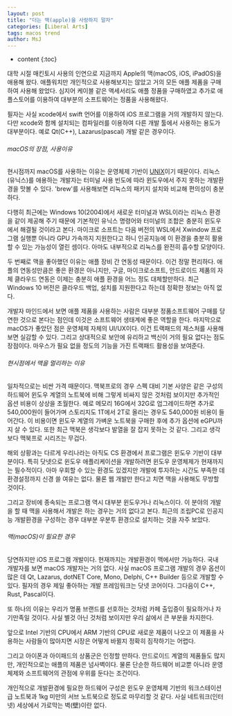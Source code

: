 ```yaml
---
layout: post
title: "더는 맥(apple)을 사랑하지 말자"
categories: [Liberal Arts]
tags: macos trend
author: MsJ
---
```


* content
{:toc}

대학 시절 매킨토시 사용의 인연으로 지금까지 Apple의 맥(macOS, iOS, iPadOS)을 애용해 왔다. 애플워치만 개인적으로 사용해보지는 않았고 거의 모든 애플 제품을 구매하여 사용해 왔었다. 심지어 케이블 같은 액세서리도 애플 정품을 구매하였고 추가로 애플스토어를 이용하여 대부분의 소프트웨어는 정품을 사용해왔다.

필자는 사실 xcode에서 swift 언어를 이용하여 iOS 프로그램을 거의 개발하지 않는다. 다만 xcode와 함께 설치되는 컴파일러를 이용하여 다른 개발 툴에서 사용하는 용도가 대부분이다. 예로 Qt(C\+\+), Lazarus(pascal) 개발 같은 경우이다.

###### macOS의 장점, 사용이유

현시점까지 macOS를 사용하는 이유는 운영체제 기반이 [UNIX](https://namu.wiki/w/%EC%9C%A0%EB%8B%89%EC%8A%A4)이기 때문이다. 리눅스(유닉스)를 애용하는 개발자는 터미널 사용 빈도에 따라 윈도우에서 주지 못하는 개발환경을 맛볼 수 있다. 'brew'를 사용해보면 리눅스의 패키지 설치와 비교해 편의성이 충분하다. 





다행히 최근에는 Windows 10(2004)에서 새로운 터미널과 WSL이라는 리눅스 환경을 같이 제공해 주기 때문에 기본적인 유닉스 명령어와 터미널의 조합은 충분히 윈도우에서 해결될 것이라고 본다. 마이크로 소프트는 다음 버전의 WSL에서 Xwindow 프로그램 실행뿐 아니라 GPU 가속까지 지원한다고 하니 인공지능에 이 환경을 충분히 활용할 수 있는 가능성이 열린 셈이다. 아마도 내부적으로 리눅스를 완전히 흡수할 모양이다.

두 번째로 맥을 좋아했던 이유는 애플 장비 간 연동성 때문이다. 이건 정말 편리하다. 애플의 연동성만큼은 좋은 환경은 아니지만, 구글, 마이크로소프트, 안드로이드 제품의 자체 클라우드 연동은 이제는 충분히 애플 환경을 어느 정도 대체할만하다. 최근 Windows 10 버전은 클라우드 백업, 설치를 지원한다고 하는데 정확한 정보는 아직 없다.

개발자 마인드에서 보면 애플 제품을 사용하는 사람은 대부분 정품소프트웨어 구매를 당연한 것으로 본다는 점인데 이것은 소프트웨어 생태계에 좋은 역할을 한다. 마지막으로 macOS가 좋았던 점은 운영체제 자체의 UI/UX이다. 이건 트랙패드의 제스처를 사용해보면 실감할 수 있다. 그리고 상대적으로 보안에 유리하고 백신이 거의 필요 없다는 점도 장점이다. 마우스가 필요 없을 정도의 기능을 가진 트랙패드 활용성을 보여준다.

###### 현시점에서 맥을 멀리하는 이유

일차적으로는 비싼 가격 때문이다. 맥북프로의 경우 스펙 대비 기본 사양은 같은 구성의 하드웨어 윈도우 계열의 노트북에 비해 그렇게 비싸지 않은 것처럼 보이지만 추가적인 옵션 비용이 상상을 초월한다. 예로 메모리 16G에서 32G로 업그레이드하면 추가로 540,000원이 들어가며 스토리지도 1T에서 2T로 올리는 경우도 540,000원 비용이 들어간다. 이 비용이면 윈도우 계열의 가벼운 노트북을 구매한 후에 추가 옵션에 eGPU까지 살 수 있다. 또한 최근 맥북은 생각보다 발열을 잘 잡지 못하는 것 같다. 그리고 생각보다 맥북프로 시리즈는 무겁다.

해외 상황과는 다르게 우리나라는 아직도 CS 환경에서 프로그램은 윈도우 기반이 대부분이다. 특히 닷넷으로 윈도우 애플리케이션을 개발하려면 윈도우 운영체제가 현재까지는 필수적이다. 아마 우회할 수 있는 환경도 있겠지만 개발에 투자하는 시간도 부족한 데 환경설정까지 신경 쓸 여유는 없다. 물론 웹 개발만 한다고 치면 맥을 사용해도 무방할 것이다.

그리고 장비에 종속되는 프로그램 역시 대부분 윈도우거나 리눅스이다. 이 분야의 개발을 할 때 맥을 사용해서 개발은 하는 경우는 거의 없다고 본다. 최근의 조립PC로 인공지능 개발환경을 구성하는 경우 대부분 우분투 환경으로 설치하는 것을 자주 보았다.

###### 맥(macOS)이 필요한 경우

당연하지만 iOS 프로그램 개발이다. 현재까지는 개발환경이 맥에서만 가능하다. 국내 개발자를 보면 macOS 개발자는 거의 없다. 사실 macOS 프로그램 개발의 경우 옵션이 많은 데 Qt, Lazarus, dotNET Core, Mono, Delphi, C++ Builder 등으로 개발할 수 있다. 필자의 경우 제일 좋아하는 개발 프레임워크는 닷넷 코어이다. 그다음이 C\+\+, Rust, Pascal이다.

또 하나의 이유는 우리가 명품 브랜드를 선호하는 것처럼 카페 출입증이 필요하거나 자기만족일 것이다. 사실 별것 아닌 것처럼 보이지만 우리 삶에서 큰 부분을 차지한다.

앞으로 Intel 기반의 CPU에서 ARM 기반의 CPU로 새로운 제품이 나오고 이 제품을 사용하는 사람들이 많아지면 시장은 어떻게 바뀔지 정확히 짐작하기는 어렵다.

그리고 아이폰과 아이패드의 상품군은 인정할 만하다. 안드로이드 계열의 제품들도 많지만, 개인적으로는 애플의 제품은 넘사벽이다. 물론 단순한 하드웨어 비교뿐 아니라 운영체제와 소프트웨어의 관점에 우위를 둔다는 조건이다.

개인적으로 개발환경에 필요한 하드웨어 구성은 윈도우 운영체제 기반의 워크스테이션급 노트북과 1kg 미만의 서브 노트북으로 정도로 마무리할 것 같다. 사실 네트워크(인터넷) 세상에서 가로막는 벽(壁)이란 없다.
